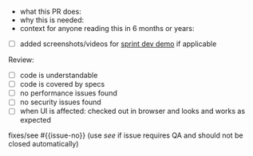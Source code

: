 * what this PR does:
* why this is needed:
* context for anyone reading this in 6 months or years:
* [ ] added screenshots/videos for [sprint dev demo](https://www.notion.so/cobotme/How-to-preprare-the-sprint-demo-2134a45ae0e34c4ab85c6ba04a586ec0) if applicable

Review:

* [ ] code is understandable
* [ ] code is covered by specs
* [ ] no performance issues found
* [ ] no security issues found
* [ ] when UI is affected: checked out in browser and looks and works as expected

fixes/see #{{issue-no}} (use _see_ if issue requires QA and should not be closed automatically)
